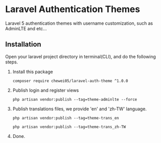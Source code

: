 # Laravel Authentication Themes

Laravel 5 authentication themes with username customization, such as AdminLTE and etc...

## Installation
Open your laravel project directory in terminal(CLI), and do the following steps.

1. Install this package
    ```
    composer require chewei05/laravel-auth-theme ^1.0.0
    ```
2. Publish login and register views
    ```
    php artisan vendor:publish --tag=theme-adminlte --force
    ```
3. Publish translations files, we provide 'en' and 'zh-TW' language.
    ```
    php artisan vendor:publish --tag=theme-trans_en
    ```
    ```
    php artisan vendor:publish --tag=theme-trans_zh-TW
    ```
4. Done.
